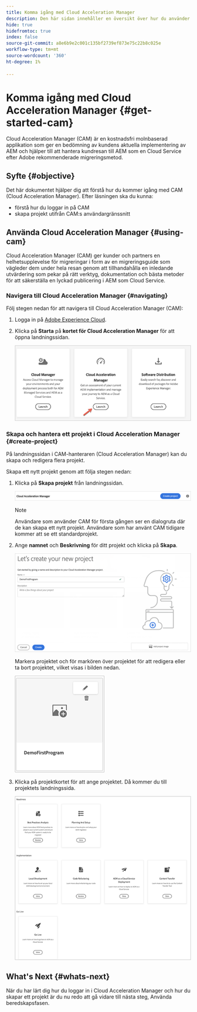 ```yaml
---
title: Komma igång med Cloud Acceleration Manager
description: Den här sidan innehåller en översikt över hur du använder och kommer igång med Cloud Acceleration Manager.
hide: true
hidefromtoc: true
index: false
source-git-commit: a8e6b9e2c001c135bf2739ef873e75c22b8c025e
workflow-type: tm+mt
source-wordcount: '360'
ht-degree: 1%

---
```



# Komma igång med Cloud Acceleration Manager {#get-started-cam}

Cloud Acceleration Manager (CAM) är en kostnadsfri molnbaserad applikation som ger en bedömning av kundens aktuella implementering av AEM och hjälper till att hantera kundresan till AEM som en Cloud Service efter Adobe rekommenderade migreringsmetod.

## Syfte {#objective}

Det här dokumentet hjälper dig att förstå hur du kommer igång med CAM (Cloud Acceleration Manager). Efter läsningen ska du kunna:

* förstå hur du loggar in på CAM
* skapa projekt utifrån CAM:s användargränssnitt

## Använda Cloud Acceleration Manager {#using-cam}

Cloud Acceleration Manager (CAM) ger kunder och partners en helhetsupplevelse för migreringar i form av en migreringsguide som vägleder dem under hela resan genom att tillhandahålla en inledande utvärdering som pekar på rätt verktyg, dokumentation och bästa metoder för att säkerställa en lyckad publicering i AEM som Cloud Service.

### Navigera till Cloud Acceleration Manager {#navigating}

Följ stegen nedan för att navigera till Cloud Acceleration Manager (CAM):

1. Logga in på [Adobe Experience Cloud](https://experience.adobe.com).

1. Klicka på **Starta** på **kortet för Cloud Acceleration Manager** för att öppna landningssidan.

   ![bild](/help/move-to-cloud-service/cloud-acceleration-manager/assets/cam-1.png)

### Skapa och hantera ett projekt i Cloud Acceleration Manager {#create-project}

På landningssidan i CAM-hanteraren (Cloud Acceleration Manager) kan du skapa och redigera flera projekt.

Skapa ett nytt projekt genom att följa stegen nedan:

1. Klicka på **Skapa projekt** från landningssidan.

   ![bild](/help/move-to-cloud-service/cloud-acceleration-manager/assets/cam-2.png)

   >[!NOTE]
   >Användare som använder CAM för första gången ser en dialogruta där de kan skapa ett nytt projekt. Användare som har använt CAM tidigare kommer att se ett standardprojekt.

1. Ange **namnet** och **Beskrivning** för ditt projekt och klicka på **Skapa**.

   ![bild](/help/move-to-cloud-service/cloud-acceleration-manager/assets/cam-3.png)

   Markera projektet och för markören över projektet för att redigera eller ta bort projektet, vilket visas i bilden nedan.

   ![bild](/help/move-to-cloud-service/cloud-acceleration-manager/assets/cam-4.png)

1. Klicka på projektkortet för att ange projektet. Då kommer du till projektets landningssida.

   ![bild](/help/move-to-cloud-service/cloud-acceleration-manager/assets/cam-5.png)


## What&#39;s Next {#whats-next}

När du har lärt dig hur du loggar in i Cloud Acceleration Manager och hur du skapar ett projekt är du nu redo att gå vidare till nästa steg, Använda beredskapsfasen.